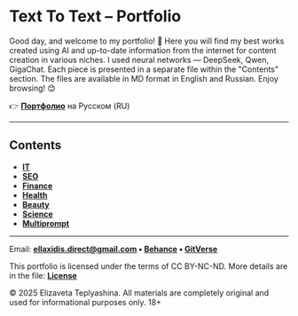 # Text To Text – Portfolio

Good day, and welcome to my portfolio! 🙌 Here you will find my best works created using AI and up-to-date information from the internet for content creation in various niches. I used neural networks — DeepSeek, Qwen, GigaChat. Each piece is presented in a separate file within the "Contents" section. The files are available in MD format in English and Russian. Enjoy browsing! 😊

👉 **[Портфолио](README_RU.md)** на Русском (RU)

---

## Contents

- **[IT](финансы/)**
- **[SEO](СЕО/)**
- **[Finance](копирайтинг/)**
- **[Health](нумерология/)**
- **[Beauty](личное/)**
- **[Science](мультипромпт/)**
- **[Multiprompt](мультипромпт/)**

---

Email: **ellaxidis.direct@gmail.com &bull; [Behance](https://www.behance.net/ellaxidis) &bull; [GitVerse](https://gitverse.ru/ellaxidis)**

This portfolio is licensed under the terms of CC BY-NC-ND. More details are in the file: **[License](LICENSE.md)**

&copy; 2025 Elizaveta Teplyashina. All materials are completely original and used for informational purposes only. 18+  
